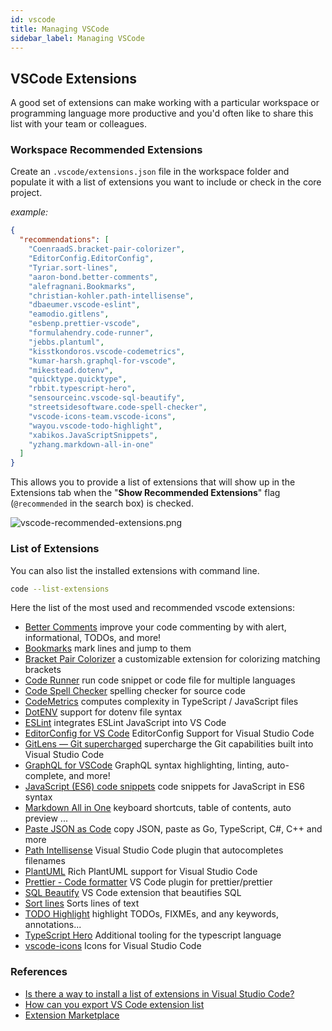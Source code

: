 ```yaml
---
id: vscode
title: Managing VSCode
sidebar_label: Managing VSCode
---
```


## VSCode Extensions

A good set of extensions can make working with a particular workspace or programming language more productive and you'd often like to share this list with your team or colleagues.

### Workspace Recommended Extensions

Create an `.vscode/extensions.json` file in the workspace folder and populate it with a list of extensions you want to include or check in the core project.

_example:_

```json
{
  "recommendations": [
    "CoenraadS.bracket-pair-colorizer",
    "EditorConfig.EditorConfig",
    "Tyriar.sort-lines",
    "aaron-bond.better-comments",
    "alefragnani.Bookmarks",
    "christian-kohler.path-intellisense",
    "dbaeumer.vscode-eslint",
    "eamodio.gitlens",
    "esbenp.prettier-vscode",
    "formulahendry.code-runner",
    "jebbs.plantuml",
    "kisstkondoros.vscode-codemetrics",
    "kumar-harsh.graphql-for-vscode",
    "mikestead.dotenv",
    "quicktype.quicktype",
    "rbbit.typescript-hero",
    "sensourceinc.vscode-sql-beautify",
    "streetsidesoftware.code-spell-checker",
    "vscode-icons-team.vscode-icons",
    "wayou.vscode-todo-highlight",
    "xabikos.JavaScriptSnippets",
    "yzhang.markdown-all-in-one"
  ]
}
```

This allows you to provide a list of extensions that will show up in the Extensions tab when the "**Show Recommended Extensions**" flag (`@recommended` in the search box) is checked.

![vscode-recommended-extensions.png](/img/docs/vscode-recommended-extensions.png)

### List of Extensions

You can also list the installed extensions with command line.

```bash
code --list-extensions
```

Here the list of the most used and recommended vscode extensions:

- [Better Comments](https://marketplace.visualstudio.com/items?itemName=yzane.markdown-pdf) improve your code commenting by with alert, informational, TODOs, and more!
- [Bookmarks](https://marketplace.visualstudio.com/items?itemName=alefragnani.Bookmarks) mark lines and jump to them
- [Bracket Pair Colorizer](https://marketplace.visualstudio.com/items?itemName=CoenraadS.bracket-pair-colorizer) a customizable extension for colorizing matching brackets
- [Code Runner](https://marketplace.visualstudio.com/items?itemName=formulahendry.code-runner) run code snippet or code file for multiple languages
- [Code Spell Checker](https://marketplace.visualstudio.com/items?itemName=streetsidesoftware.code-spell-checker) spelling checker for source code
- [CodeMetrics](https://marketplace.visualstudio.com/items?itemName=kisstkondoros.vscode-codemetrics) computes complexity in TypeScript / JavaScript files
- [DotENV](https://marketplace.visualstudio.com/items?itemName=mikestead.dotenv) support for dotenv file syntax
- [ESLint](https://marketplace.visualstudio.com/items?itemName=dbaeumer.vscode-eslint) integrates ESLint JavaScript into VS Code
- [EditorConfig for VS Code](https://marketplace.visualstudio.com/items?itemName=EditorConfig.EditorConfig) EditorConfig Support for Visual Studio Code
- [GitLens — Git supercharged](https://marketplace.visualstudio.com/items?itemName=eamodio.gitlens) supercharge the Git capabilities built into Visual Studio Code
- [GraphQL for VSCode](https://marketplace.visualstudio.com/items?itemName=kumar-harsh.graphql-for-vscode) GraphQL syntax highlighting, linting, auto-complete, and more!
- [JavaScript (ES6) code snippets](https://marketplace.visualstudio.com/items?itemName=xabikos.JavaScriptSnippets) code snippets for JavaScript in ES6 syntax
- [Markdown All in One](https://marketplace.visualstudio.com/items?itemName=yzhang.markdown-all-in-one) keyboard shortcuts, table of contents, auto preview ...
- [Paste JSON as Code](https://marketplace.visualstudio.com/items?itemName=quicktype.quicktype) copy JSON, paste as Go, TypeScript, C#, C++ and more
- [Path Intellisense](https://marketplace.visualstudio.com/items?itemName=christian-kohler.path-intellisense) Visual Studio Code plugin that autocompletes filenames
- [PlantUML](https://marketplace.visualstudio.com/items?itemName=jebbs.plantuml) Rich PlantUML support for Visual Studio Code
- [Prettier - Code formatter](https://marketplace.visualstudio.com/items?itemName=esbenp.prettier-vscode) VS Code plugin for prettier/prettier
- [SQL Beautify](https://marketplace.visualstudio.com/items?itemName=sensourceinc.vscode-sql-beautify) VS Code extension that beautifies SQL
- [Sort lines](https://marketplace.visualstudio.com/items?itemName=Tyriar.sort-lines) Sorts lines of text
- [TODO Highlight](https://marketplace.visualstudio.com/items?itemName=wayou.vscode-todo-highlight) highlight TODOs, FIXMEs, and any keywords, annotations...
- [TypeScript Hero](https://marketplace.visualstudio.com/items?itemName=rbbit.typescript-hero) Additional tooling for the typescript language
- [vscode-icons](https://marketplace.visualstudio.com/items?itemName=vscode-icons-team.vscode-icons) Icons for Visual Studio Code

### References

- [Is there a way to install a list of extensions in Visual Studio Code?](https://stackoverflow.com/questions/46652291/is-there-a-way-to-install-a-list-of-extensions-in-visual-studio-code)
- [How can you export VS Code extension list](https://stackoverflow.com/questions/35773299/how-can-you-export-vs-code-extension-list)
- [Extension Marketplace](https://code.visualstudio.com/docs/editor/extension-gallery#_workspace-recommended-extensions)
